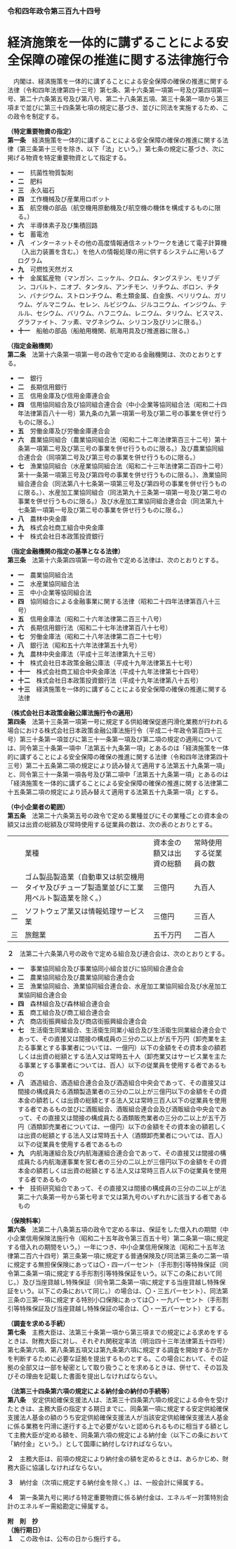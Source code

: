 ### 令和四年政令第三百九十四号  
# 経済施策を一体的に講ずることによる安全保障の確保の推進に関する法律施行令  
　内閣は、経済施策を一体的に講ずることによる安全保障の確保の推進に関する法律（令和四年法律第四十三号）第七条、第十六条第一項第一号及び第四項第一号、第二十六条第五号及び第八号、第二十八条第五項、第三十条第一項から第三項まで並びに第三十四条第七項の規定に基づき、並びに同法を実施するため、この政令を制定する。  
  
**（特定重要物資の指定）**  
**第一条**　経済施策を一体的に講ずることによる安全保障の確保の推進に関する法律（第三条第十三号を除き、以下「法」という。）第七条の規定に基づき、次に掲げる物資を特定重要物資として指定する。  
* **一**　抗菌性物質製剤  
* **二**　肥料  
* **三**　永久磁石  
* **四**　工作機械及び産業用ロボット  
* **五**　航空機の部品（航空機用原動機及び航空機の機体を構成するものに限る。）  
* **六**　半導体素子及び集積回路  
* **七**　蓄電池  
* **八**　インターネットその他の高度情報通信ネットワークを通じて電子計算機（入出力装置を含む。）を他人の情報処理の用に供するシステムに用いるプログラム  
* **九**　可燃性天然ガス  
* **十**　金属鉱産物（マンガン、ニッケル、クロム、タングステン、モリブデン、コバルト、ニオブ、タンタル、アンチモン、リチウム、ボロン、チタン、バナジウム、ストロンチウム、希土類金属、白金族、ベリリウム、ガリウム、ゲルマニウム、セレン、ルビジウム、ジルコニウム、インジウム、テルル、セシウム、バリウム、ハフニウム、レニウム、タリウム、ビスマス、グラファイト、フッ素、マグネシウム、シリコン及びリンに限る。）  
* **十一**　船舶の部品（船舶用機関、航海用具及び推進器に限る。）  
  
**（指定金融機関）**  
**第二条**　法第十六条第一項第一号の政令で定める金融機関は、次のとおりとする。  
* **一**　銀行  
* **二**　長期信用銀行  
* **三**　信用金庫及び信用金庫連合会  
* **四**　信用協同組合及び協同組合連合会（中小企業等協同組合法（昭和二十四年法律第百八十一号）第九条の九第一項第一号及び第二号の事業を併せ行うものに限る。）  
* **五**　労働金庫及び労働金庫連合会  
* **六**　農業協同組合（農業協同組合法（昭和二十二年法律第百三十二号）第十条第一項第二号及び第三号の事業を併せ行うものに限る。）及び農業協同組合連合会（同項第二号及び第三号の事業を併せ行うものに限る。）  
* **七**　漁業協同組合（水産業協同組合法（昭和二十三年法律第二百四十二号）第十一条第一項第三号及び第四号の事業を併せ行うものに限る。）、漁業協同組合連合会（同法第八十七条第一項第三号及び第四号の事業を併せ行うものに限る。）、水産加工業協同組合（同法第九十三条第一項第一号及び第二号の事業を併せ行うものに限る。）及び水産加工業協同組合連合会（同法第九十七条第一項第一号及び第二号の事業を併せ行うものに限る。）  
* **八**　農林中央金庫  
* **九**　株式会社商工組合中央金庫  
* **十**　株式会社日本政策投資銀行  
  
**（指定金融機関の指定の基準となる法律）**  
**第三条**　法第十六条第四項第一号の政令で定める法律は、次のとおりとする。  
* **一**　農業協同組合法  
* **二**　水産業協同組合法  
* **三**　中小企業等協同組合法  
* **四**　協同組合による金融事業に関する法律（昭和二十四年法律第百八十三号）  
* **五**　信用金庫法（昭和二十六年法律第二百三十八号）  
* **六**　長期信用銀行法（昭和二十七年法律第百八十七号）  
* **七**　労働金庫法（昭和二十八年法律第二百二十七号）  
* **八**　銀行法（昭和五十六年法律第五十九号）  
* **九**　農林中央金庫法（平成十三年法律第九十三号）  
* **十**　株式会社日本政策金融公庫法（平成十九年法律第五十七号）  
* **十一**　株式会社商工組合中央金庫法（平成十九年法律第七十四号）  
* **十二**　株式会社日本政策投資銀行法（平成十九年法律第八十五号）  
* **十三**　経済施策を一体的に講ずることによる安全保障の確保の推進に関する法律  
  
**（株式会社日本政策金融公庫法施行令の適用）**  
**第四条**　法第十三条第一項第一号に規定する供給確保促進円滑化業務が行われる場合における株式会社日本政策金融公庫法施行令（平成二十年政令第百四十三号）第三十条第一項並びに第三十一条第一項及び第二項の規定の適用については、同令第三十条第一項中「法第五十九条第一項」とあるのは「経済施策を一体的に講ずることによる安全保障の確保の推進に関する法律（令和四年法律第四十三号）第二十五条第二項の規定により読み替えて適用する法第五十九条第一項」と、同令第三十一条第一項各号及び第二項中「法第五十九条第一項」とあるのは「経済施策を一体的に講ずることによる安全保障の確保の推進に関する法律第二十五条第二項の規定により読み替えて適用する法第五十九条第一項」とする。  
  
**（中小企業者の範囲）**  
**第五条**　法第二十六条第五号の政令で定める業種並びにその業種ごとの資本金の額又は出資の総額及び常時使用する従業員の数は、次の表のとおりとする。  

|||||  
| --- | --- | --- | --- |  
||業種|資本金の額又は出資の総額|常時使用する従業員の数|  
|一|ゴム製品製造業（自動車又は航空機用タイヤ及びチューブ製造業並びに工業用ベルト製造業を除く。）|三億円|九百人|  
|二|ソフトウェア業又は情報処理サービス業|三億円|三百人|  
|三|旅館業|五千万円|二百人|  
  
  
**２**　法第二十六条第八号の政令で定める組合及び連合会は、次のとおりとする。  
* **一**　事業協同組合及び事業協同小組合並びに協同組合連合会  
* **二**　農業協同組合及び農業協同組合連合会  
* **三**　漁業協同組合、漁業協同組合連合会、水産加工業協同組合及び水産加工業協同組合連合会  
* **四**　森林組合及び森林組合連合会  
* **五**　商工組合及び商工組合連合会  
* **六**　商店街振興組合及び商店街振興組合連合会  
* **七**　生活衛生同業組合、生活衛生同業小組合及び生活衛生同業組合連合会であって、その直接又は間接の構成員の三分の二以上が五千万円（卸売業を主たる事業とする事業者については、一億円）以下の金額をその資本金の額若しくは出資の総額とする法人又は常時五十人（卸売業又はサービス業を主たる事業とする事業者については、百人）以下の従業員を使用する者であるもの  
* **八**　酒造組合、酒造組合連合会及び酒造組合中央会であって、その直接又は間接の構成員たる酒類製造業者の三分の二以上が三億円以下の金額をその資本金の額若しくは出資の総額とする法人又は常時三百人以下の従業員を使用する者であるもの並びに酒販組合、酒販組合連合会及び酒販組合中央会であって、その直接又は間接の構成員たる酒類販売業者の三分の二以上が五千万円（酒類卸売業者については、一億円）以下の金額をその資本金の額若しくは出資の総額とする法人又は常時五十人（酒類卸売業者については、百人）以下の従業員を使用する者であるもの  
* **九**　内航海運組合及び内航海運組合連合会であって、その直接又は間接の構成員たる内航海運事業を営む者の三分の二以上が三億円以下の金額をその資本金の額若しくは出資の総額とする法人又は常時三百人以下の従業員を使用する者であるもの  
* **十**　技術研究組合であって、その直接又は間接の構成員の三分の二以上が法第二十六条第一号から第七号まで又は第九号のいずれかに該当する者であるもの  
  
**（保険料率）**  
**第六条**　法第二十八条第五項の政令で定める率は、保証をした借入れの期間（中小企業信用保険法施行令（昭和二十五年政令第三百五十号）第二条第一項に規定する借入れの期間をいう。）一年につき、中小企業信用保険法（昭和二十五年法律第二百六十四号）第三条第一項に規定する普通保険及び同法第三条の二第一項に規定する無担保保険にあっては〇・四一パーセント（手形割引等特殊保証（同令第二条第一項に規定する手形割引等特殊保証をいう。以下この条において同じ。）及び当座貸越し特殊保証（同令第二条第一項に規定する当座貸越し特殊保証をいう。以下この条において同じ。）の場合は、〇・三五パーセント）、同法第三条の三第一項に規定する特別小口保険にあっては〇・一九パーセント（手形割引等特殊保証及び当座貸越し特殊保証の場合は、〇・一五パーセント）とする。  
  
**（調査を求める手続）**  
**第七条**　主務大臣は、法第三十条第一項から第三項までの規定による求めをするときは、財務大臣に対し、それぞれ関税定率法（明治四十三年法律第五十四号）第七条第六項、第八条第五項又は第九条第六項に規定する調査を開始するか否かを判断するために必要な証拠を提出するものとする。この場合において、その証拠の全部又は一部を秘密として取り扱うことを求めるときは、併せて、その旨及びその理由を記載した書面を提出しなければならない。  
  
**（法第三十四条第六項の規定による納付金の納付の手続等）**  
**第八条**　安定供給確保支援法人は、法第三十四条第六項の規定による命令を受けたときは、主務大臣の指定する期日までに、同条第一項に規定する安定供給確保支援法人基金の額のうち安定供給確保支援法人が当該安定供給確保支援法人基金に係る業務を円滑に遂行する上で必要がないと認められるものに相当する額として主務大臣が定める額を、同条第六項の規定による納付金（以下この条において「納付金」という。）として国庫に納付しなければならない。  
  
**２**　主務大臣は、前項の規定により納付金の額を定めるときは、あらかじめ、財務大臣に協議しなければならない。  
  
**３**　納付金（次項に規定する納付金を除く。）は、一般会計に帰属する。  
  
**４**　第一条第九号に掲げる特定重要物資に係る納付金は、エネルギー対策特別会計のエネルギー需給勘定に帰属する。  
  
**附　則　抄**  
**（施行期日）**  
**１**　この政令は、公布の日から施行する。  
  
